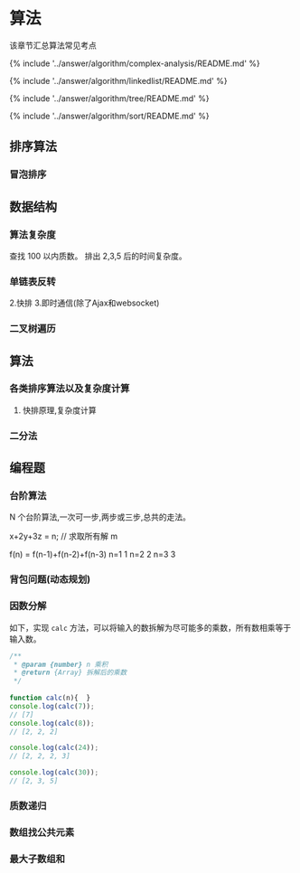 # 算法

该章节汇总算法常见考点

<!-- 复杂度分析 -->
{% include '../answer/algorithm/complex-analysis/README.md' %}

<!-- 链表 -->
{% include '../answer/algorithm/linkedlist/README.md' %}

<!-- 树 -->
{% include '../answer/algorithm/tree/README.md' %}

<!-- 排序 -->
{% include '../answer/algorithm/sort/README.md' %}


## 排序算法
### 冒泡排序


## 数据结构
### 算法复杂度
查找 100 以内质数。
排出 2,3,5 后的时间复杂度。

### 单链表反转
2.快排
3.即时通信(除了Ajax和websocket)

### 二叉树遍历


## 算法
### 各类排序算法以及复杂度计算
1. 快排原理,复杂度计算
### 二分法


## 编程题
###  台阶算法
N 个台阶算法,一次可一步,两步或三步,总共的走法。

x+2y+3z = n; // 求取所有解 m

f(n) = f(n-1)+f(n-2)+f(n-3)
n=1 1
n=2 2
n=3 3

### 背包问题(动态规划)



### 因数分解
如下，实现 `calc` 方法，可以将输入的数拆解为尽可能多的乘数，所有数相乘等于输入数。
```js
/**
 * @param {number} n 乘积
 * @return {Array} 拆解后的乘数
 */
 
function calc(n){  }
console.log(calc(7));
// [7]
console.log(calc(8));
// [2, 2, 2]

console.log(calc(24));
// [2, 2, 2, 3]

console.log(calc(30));
// [2, 3, 5]
```


### 质数递归

### 数组找公共元素


### 最大子数组和

